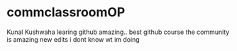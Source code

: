 # commclassroomOP

Kunal Kushwaha learing github amazing..
best github course
the community is amazing
new edits 
i dont know wt im doing

